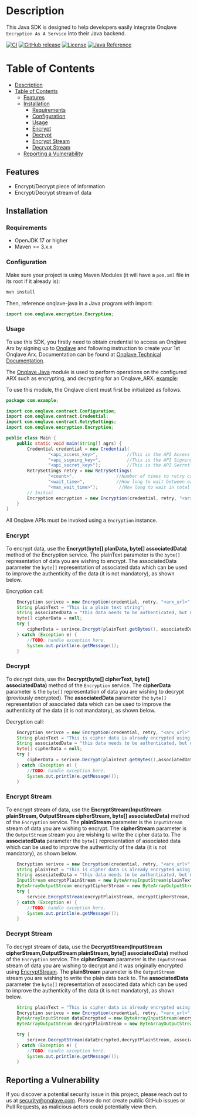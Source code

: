 # Description
This Java SDK is designed to help developers easily integrate Onqlave `Encryption As A Service` into their Java backend.

[![CI](https://img.shields.io/static/v1?label=CI&message=passing&color=green?style=plastic&logo=github)](https://github.com/onqlavelabs/onqlave-java/actions)
[![GitHub release](https://img.shields.io/github/v/release/onqlavelabs/onqlave-java.svg)](https://github.com/onqlavelabs/onqlave-java/releases)
[![License](https://img.shields.io/github/license/onqlavelabs/onqlave-java)](https://github.com/onqlavelabs/onqlave-java/blob/main/LICENSE)
[![Java Reference](https://img.shields.io/badge/Java-reference-blue)](https://central.sonatype.com/artifact/io.github.onqlavelabs/onqlave-java/0.1.0)
# Table of Contents
- [Description](#description)
- [Table of Contents](#table-of-contents)
    - [Features](#features)
    - [Installation](#installation)
        - [Requirements](#requirements)
        - [Configuration](#configuration)
        - [Usage](#usage)
        - [Encrypt](#encrypt)
        - [Decrypt](#decrypt)
        - [Encrypt Stream](#encrypt-stream)
        - [Decrypt Stream](#decrypt-stream)
    - [Reporting a Vulnerability](#reporting-a-vulnerability)

## Features

- Encrypt/Decrypt piece of information
- Encrypt/Decrypt stream of data

## Installation

### Requirements
- OpenJDK 17 or higher
- Maven >= 3.x.x

### Configuration
Make sure your project is using Maven Modules (it will have a `pom.xml` file in its root if it already is):

```java
mvn install
```
Then, reference onqlave-java in a Java program with import:
```java
import com.onqlave.encryption.Encryption;
```

### Usage

To use this SDK, you firstly need to obtain credential to access an Onqlave Arx by signing up to [Onqlave](https://onqlave.com) and following instruction to create your 1st Onqlave Arx. Documentation can be found at [Onqlave Technical Documentation](https://docs.onqlave.com).

The [Onqlave Java](https://github.com/onqlavelabs/onqlave-java) module is used to perform operations on the configured ARX such as encrypting, and decrypting for an Onqlave_ARX. [example](https://github.com/onqlavelabs/onqlave-java/src/main/java/com.onqlave/example):

To use this module, the Onqlave client must first be initialized as follows.

```java
package com.example;

import com.onqlave.contract.Configuration;
import com.onqlave.contract.Credential;
import com.onqlave.contract.RetrySettings;
import com.onqlave.encryption.Encryption;

public class Main {
    public static void main(String[] agrs) {
        Credential credential = new Credential(
                "<api_access_key>",           //This is the API Access Key returned of the API Key created during setup. Keep in a safe place.
                "<api_signing_key>",          //This is the API Signing Key retruned of the API Key created during setup. Keep in a safe place.
                "<api_secret_key>");          //This is the API Secret Key retruned of the API Key created during setup. Keep in a safe place.
        RetrySettings retry = new RetrySettings(
                "<count>",                //Number of times to retry calling server endpoints in case of connection issue
                "<wait_time>",            //How long to wait between each retry
                "<max_wait_time>");        //How long to wait in total for operation to finis
        // Initial
        Encryption encryption = new Encryption(credential, retry, "<arx_url>", true);
    }
}
```
All Onqlave APIs must be invoked using a `Encryption` instance.
### Encrypt
To encrypt data, use the **Encrypt(byte[] planData, byte[] associatedData)** method of the Encryption service. The plainText parameter is the `byte[]` representation of data you are wishing to encrypt. The associatedData parameter the `byte[]` representation of associated data which can be used to improve the authenticity of the data (it is not mandatory), as shown below.

Encryption call:
```java
    Encryption serivce = new Encryption(credential, retry, "<arx_url>", true);
    String plainText = "This is a plain text string";
    String associatedData = "this data needs to be authenticated, but not encrypted";
    byte[] cipherData = null;
    try {
        cipherData = serivce.Encrypt(plainText.getBytes(), associatedData.getBytes());
    } catch (Exception e) {
        //TODO: handle exception here.
        System.out.println(e.getMessage());
    }
```
### Decrypt
To decrypt data, use the **Decrypt(byte[] cipherText, byte[] associatedData)** method of the `Encryption` service. The **cipherData** parameter is the `byte[]` representation of data you are wishing to decrypt (previously encrypted). The **associatedData** parameter the `byte[]` representation of associated data which can be used to improve the authenticity of the data (it is not mandatory), as shown below.

Decryption call:
```java
    Encryption serivce = new Encryption(credential, retry, "<arx_url>", true);
    String plainText = "This is cipher data is already encrypted using `Encrypt` method";
    String associatedData = "this data needs to be authenticated, but not encrypted";
    byte[] cipherData = null;
    try {
        cipherData = serivce.Decrypt(plainText.getBytes(),associatedData.getBytes());
    } catch (Exception e) {
        //TODO: handle exception here.
        System.out.println(e.getMessage());
    }
```

### Encrypt Stream
To encrypt stream of data, use the **EncryptStream(InputStream plainStream, OutputStream cipherStream, byte[] associatedData)** method of the `Encryption` service. The **plainStream** parameter is the `InputStream` stream of data you are wishing to encrypt. The **cipherStream** parameter is the `OutputStream` stream you are wishing to write the cipher data to. The **associatedData** parameter the `byte[]` representation of associated data which can be used to improve the authenticity of the data (it is not mandatory), as shown below.
```java
    Encryption serivce = new Encryption(credential, retry, "<arx_url>", true);
    String plainText = "This is cipher data is already encrypted using `Encrypt` method";
    String associatedData = "this data needs to be authenticated, but not encrypted";
    InputStream encryptPlainStream = new ByteArrayInputStream(plainText.getBytes());
    ByteArrayOutputStream encryptCipherStream = new ByteArrayOutputStream();
    try {
        service.EncryptStream(encryptPlainStream, encryptCipherStream, associatedData.getBytes());
    } catch (Exception e) {
        //TODO: handle exception here.
        System.out.println(e.getMessage());
    }
```
### Decrypt Stream
To decrypt stream of data, use the **DecryptStream(InputStream cipherStream,OutputStream plainStream, byte[] associatedData)** method of the `Encryption` service. The **cipherStream** parameter is the `InputStream` stream of data you are wishing to decrypt and it was originally encrypted using [EncryptStream](#encrypt-stream). The **plainStream** parameter is the `OutputStream` stream you are wishing to write the plain data back to. The **associatedData** parameter the `byte[]` representation of associated data which can be used to improve the authenticity of the data (it is not mandatory), as shown below.
```java
    String plainText = "This is cipher data is already encrypted using `Encrypt` method";
    Encryption serivce = new Encryption(credential, retry, "<arx_url>", true);
    ByteArrayInputStream dataEncrypted = new ByteArrayInputStream(encryptCipherStream.toByteArray());
    ByteArrayOutputStream decryptPlainStream = new ByteArrayOutputStream();

    try {
        serivce.DecryptStream(dataEncrypted,decryptPlainStream, associatedData.getBytes());
    } catch (Exception e) {
        //TODO: handle exception here.
        System.out.println(e.getMessage());
    }
```
## Reporting a Vulnerability
If you discover a potential security issue in this project, please reach out to us at security@onqlave.com. Please do not create public GitHub issues or Pull Requests, as malicious actors could potentially view them.




